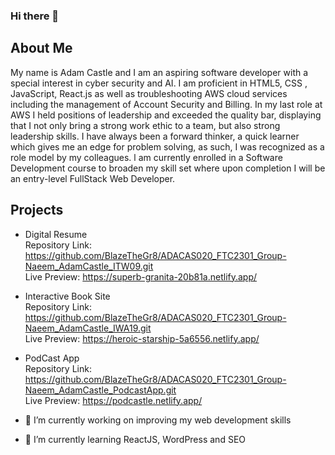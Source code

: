 ### Hi there 👋

## About Me
My name is Adam Castle and I am an aspiring software developer with a special interest in cyber
security and AI. I am proficient in HTML5, CSS , JavaScript, React.js as well as
troubleshooting AWS cloud services including the management of
Account Security and Billing. In my last role at AWS I held positions of
leadership and exceeded the quality bar, displaying that I not only bring a
strong work ethic to a team, but also strong leadership skills. I have
always been a forward thinker, a quick learner which gives me an edge for
problem solving, as such, I was recognized as a role model by my
colleagues. l am currently enrolled in a Software Development course to
broaden my skill set where upon completion I will be an entry-level
FullStack Web Developer.

## Projects
- Digital Resume <br/>
Repository Link: https://github.com/BlazeTheGr8/ADACAS020_FTC2301_Group-Naeem_AdamCastle_ITW09.git <br/>
Live Preview: https://superb-granita-20b81a.netlify.app/

- Interactive Book Site <br/>
Repository Link: https://github.com/BlazeTheGr8/ADACAS020_FTC2301_Group-Naeem_AdamCastle_IWA19.git <br/>
Live Preview: https://heroic-starship-5a6556.netlify.app/ <br/>

- PodCast App <br/>
Repository Link: https://github.com/BlazeTheGr8/ADACAS020_FTC2301_Group-Naeem_AdamCastle_PodcastApp.git <br/>
Live Preview: https://podcastle.netlify.app/ <br/>

- 🔭 I’m currently working on improving my web development skills
- 🌱 I’m currently learning ReactJS, WordPress and SEO
<!--
**BlazeTheGr8/BlazeTheGr8** is a ✨ _special_ ✨ repository because its `README.md` (this file) appears on your GitHub profile.

Here are some ideas to get you started:

- 🔭 I’m currently working on improving my web development skills
- 🌱 I’m currently learning React, WordPress and SEO
- 👯 I’m looking to collaborate on ...
- 🤔 I’m looking for help with ...
- 💬 Ask me about ...
- 📫 How to reach me: ...
- 😄 Pronouns: ...
- ⚡ Fun fact: ...
-->

